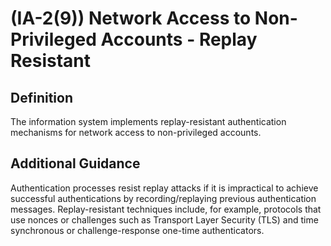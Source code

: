 
# (IA-2(9)) Network Access to Non-Privileged Accounts - Replay Resistant

## Definition

The information system implements replay-resistant authentication mechanisms for network access to non-privileged accounts.

## Additional Guidance

Authentication processes resist replay attacks if it is impractical to achieve successful authentications by recording/replaying previous authentication messages. Replay-resistant techniques include, for example, protocols that use nonces or challenges such as Transport Layer Security (TLS) and time synchronous or challenge-response one-time authenticators.
